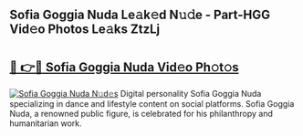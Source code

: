 ## Sofia Goggia Nuda Le𝚊k𝚎d N𝚞𝚍e - Part-HGG Vid𝚎o Photos Le𝚊ks ZtzLj

# <h2><a href="http://fbf3ox.evod.top/?m=Sofia+Goggia+Nuda">🔗 👉🔴 Sofia Goggia Nuda Vid𝚎o Ph𝚘t𝚘s</a></h2>

[![Sofia Goggia Nuda N𝚞d𝚎s](https://i.imgur.com/8V9OHl7.gif)](http://fbf3ox.evod.top/?m=Sofia+Goggia+Nuda)
Digital personality Sofia Goggia Nuda specializing in dance and lifestyle content on social platforms. Sofia Goggia Nuda, a renowned public figure, is celebrated for his philanthropy and humanitarian work. 
